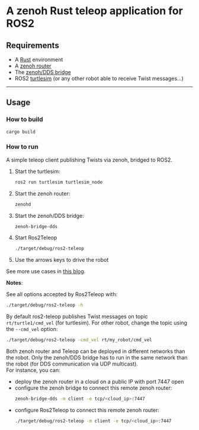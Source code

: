 # A zenoh Rust teleop application for ROS2

## **Requirements**

 * A [Rust](https://rustup.rs/) environment
 * A [zenoh router](http://zenoh.io/docs/getting-started/quick-test/)
 * The [zenoh/DDS bridge](https://github.com/eclipse-zenoh/zenoh-plugin-dds#trying-it-out)
 * ROS2 [turtlesim](http://wiki.ros.org/turtlesim) (or any other robot able to receive Twist messages...)

-----
## **Usage**

### How to build

```bash
cargo build
```

### How to run

A simple teleop client publishing Twists via zenoh, bridged to ROS2.

 1. Start the turtlesim:
      ```bash
      ros2 run turtlesim turtlesim_node
      ```
 2. Start the zenoh router:
      ```bash
      zenohd
      ```
 3. Start the zenoh/DDS bridge:
      ```bash
      zenoh-bridge-dds
      ```
 4. Start Ros2Teleop
      ```bash
      ./target/debug/ros2-teleop
      ```
 5. Use the arrows keys to drive the robot

See more use cases in [this blog](https://zenoh.io/blog/2021-04-28-ros2-integration/).

**Notes**:

See all options accepted by Ros2Teleop with:
  ```bash
  ./target/debug/ros2-teleop -h
  ```

By default ros2-teleop publishes Twist messages on topic `rt/turtle1/cmd_vel` (for turtlesim).
For other robot, change the topic using the `--cmd_vel` option:
  ```bash
  ./target/debug/ros2-teleop -cmd_vel rt/my_robot/cmd_vel
  ```

Both zenoh router and Teleop can be deployed in different networks than the robot. Only the zenoh/DDS bridge has to run in the same network than the robot (for DDS communication via UDP multicast).  
For instance, you can:
 * deploy the zenoh router in a cloud on a public IP with port 7447 open
 * configure the zenoh bridge to connect this remote zenoh router:
     ```bash
     zenoh-bridge-dds -m client -e tcp/<cloud_ip>:7447
     ```
 * configure Ros2Teleop to connect this remote zenoh router:
    ```bash
    ./target/debug/ros2-teleop -m client -e tcp/<cloud_ip>:7447
    ```
